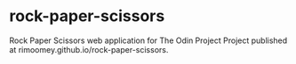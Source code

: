 # rock-paper-scissors
Rock Paper Scissors web application for The Odin Project
Project published at rimoomey.github.io/rock-paper-scissors.
